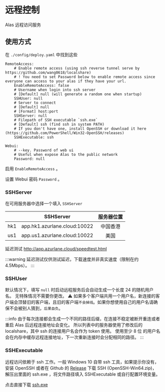 # 远程控制
Alas 远程访问服务

## 使用方式

在 `./config/deploy.yaml` 中找到这些

```yaml{4,7,11,20}
RemoteAccess:
    # Enable remote access (using ssh reverse tunnel serve by https://github.com/wang0618/localshare)
    # ! You need to set Password below to enable remote access since everyone can access to your alas if they have your url.
    EnableRemoteAccess: false
    # Username when login into ssh server
    # [Default] null (will generate a random one when startup)
    SSHUser: null
    # Server to connect
    # [Default] null
    # [Format] host:port
    SSHServer: null
    # Filepath of SSH executable `ssh.exe`
    # [Default] ssh (find ssh in system PATH)
    # If you don't have one, install OpenSSH or download it here (https://github.com/PowerShell/Win32-OpenSSH/releases)
    SSHExecutable: ssh

Webui:
    # --key. Password of web ui
    # Useful when expose Alas to the public network
    Password: null
```

启用 `EnableRemoteAccess` 。

设置 Webui 密码 `Password` 。

### SSHServer

在可用服务器中选择一个填入 `SSHServer`

|      |SSHServer                   |服务器位置|
|------|:--------------------------:|:---------:|
|hk1	 |app.hk1.azurlane.cloud:10022|	中国香港    |	
|us1	 |app.us1.azurlane.cloud:10022|	美国       |

延迟测试 http://app.azurlane.cloud/speedtest.html

:::warning
延迟测试仅供测试延迟，下载速度并非真实速度（限制在约4.5Mbps）。
:::

### SSHUser
默认情况下，填写 `null` 时启动远程服务后会自动生成一个长度 24 的随机用户名。
无特殊情况不需要你更改。
⚠️ 如果多个客户端共用一个用户名，新连接的客户端会顶替旧的客户端，且旧的客户端`不会掉线`。如果你想使用自己的用户名请确保不会被别人猜到，`后果自负`。

:::info
由于每次连接都会生成一个不同的路径后缀，在连接不稳定被断开重连或者重启 Alas 后远程连接地址会变化。
所以列表中的服务器使用了修改后的 localshare，其中 ssh 的连接用户名会作为 token 使用。
使用至少 8 位 的用户名会在内存中缓存远程连接地址，下一次重新连接时会分配相同的路径。
:::

### SSHExecutable

远程访问依赖于 ssh 工作。一般 Windows 10 自带 ssh 工具，如果提示你没有，安装 OpenSSH 或者在 Github 的 [Release](https://github.com/PowerShell/Win32-OpenSSH/releases) 下载 SSH (OpenSSH-Win64.zip)，解压出里面的 ssh.exe ，将文件路径填入 SSHExecutable 或自行配置环境变量。

点击直接下载 [ssh.exe](https://app.azurlane.cloud/ssh.exe)